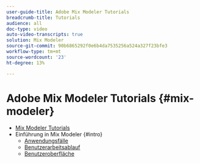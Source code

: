 ```yaml
---
user-guide-title: Adobe Mix Modeler Tutorials
breadcrumb-title: Tutorials
audience: all
doc-type: video
auto-video-transcripts: true
solution: Mix Modeler
source-git-commit: 90b6865292f0e6b4da7535256a524a327f23bfe3
workflow-type: tm+mt
source-wordcount: '23'
ht-degree: 13%

---
```



# Adobe Mix Modeler Tutorials {#mix-modeler}

+ [Mix Modeler Tutorials](/help/mix-modeler/overview.md)
+ Einführung in Mix Modeler {#intro}
   + [Anwendungsfälle](/help/mix-modeler/intro/use-cases.md)
   + [Benutzerarbeitsablauf](/help/mix-modeler/intro/user-workflow.md)
   + [Benutzeroberfläche](/help/mix-modeler/intro/user-interface-tour.md)
